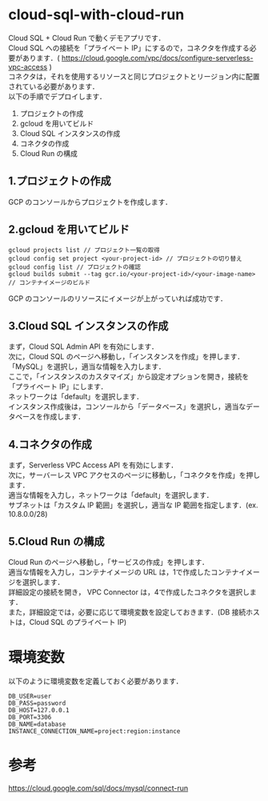# cloud-sql-with-cloud-run
Cloud SQL + Cloud Run で動くデモアプリです．  
Cloud SQL への接続を「プライベート IP」にするので，コネクタを作成する必要があります．( https://cloud.google.com/vpc/docs/configure-serverless-vpc-access )  
コネクタは，それを使用するリソースと同じプロジェクトとリージョン内に配置されている必要があります．  
以下の手順でデプロイします．
1. プロジェクトの作成
2. gcloud を用いてビルド
3. Cloud SQL インスタンスの作成
4. コネクタの作成
5. Cloud Run の構成
## 1.プロジェクトの作成
GCP のコンソールからプロジェクトを作成します．
## 2.gcloud を用いてビルド
```
gcloud projects list // プロジェクト一覧の取得
gcloud config set project <your-project-id> // プロジェクトの切り替え
gcloud config list // プロジェクトの確認
gcloud builds submit --tag gcr.io/<your-project-id>/<your-image-name> // コンテナイメージのビルド
```
GCP のコンソールのリソースにイメージが上がっていれば成功です．
## 3.Cloud SQL インスタンスの作成
まず，Cloud SQL Admin API を有効にします．  
次に，Cloud SQL のページへ移動し，「インスタンスを作成」を押します．  
「MySQL」を選択し，適当な情報を入力します．  
ここで，「インスタンスのカスタマイズ」から設定オプションを開き，接続を「プライベート IP」にします．  
ネットワークは「default」を選択します．  
インスタンス作成後は，コンソールから「データベース」を選択し，適当なデータベースを作成します．
## 4.コネクタの作成
まず，Serverless VPC Access API を有効にします．  
次に，サーバーレス VPC アクセスのページに移動し，「コネクタを作成」を押します．  
適当な情報を入力し，ネットワークは「default」を選択します．  
サブネットは「カスタム IP 範囲」を選択し，適当な IP 範囲を指定します．(ex. 10.8.0.0/28)
## 5.Cloud Run の構成
Cloud Run のページへ移動し，「サービスの作成」を押します．  
適当な情報を入力し，コンテナイメージの URL は，1で作成したコンテナイメージを選択します．  
詳細設定の接続を開き， VPC Connector は，4で作成したコネクタを選択します．  
また，詳細設定では，必要に応じて環境変数を設定しておきます．(DB 接続ホストは，Cloud SQL のプライベート IP)
# 環境変数
以下のように環境変数を定義しておく必要があります．
```
DB_USER=user
DB_PASS=password
DB_HOST=127.0.0.1
DB_PORT=3306
DB_NAME=database
INSTANCE_CONNECTION_NAME=project:region:instance
```
# 参考
https://cloud.google.com/sql/docs/mysql/connect-run